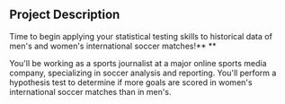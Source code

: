 ## Project Description

Time to begin applying your statistical testing skills to historical data of men's and women's international soccer matches!** **

You'll be working as a sports journalist at a major online sports media company, specializing in soccer analysis and reporting. You'll perform a hypothesis test to determine if more goals are scored in women's international soccer matches than in men's.
